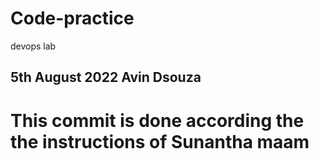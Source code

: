 # Code-practice
devops lab
## 5th August 2022 Avin Dsouza 
# This commit is done according the the instructions of Sunantha maam
